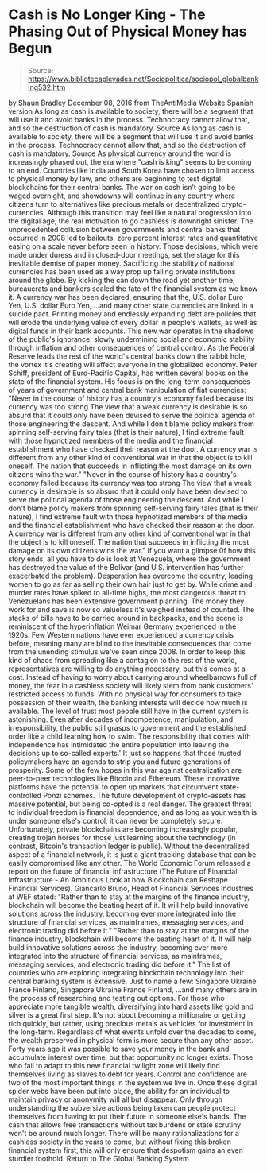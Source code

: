 # Cash is No Longer King - The Phasing Out of Physical Money has Begun

> Source: https://www.bibliotecapleyades.net/Sociopolitica/sociopol_globalbanking532.htm

by Shaun Bradley December 08, 2016 from TheAntiMedia Website
Spanish version
As long as cash is available to society, there will be a segment that will use it and avoid banks in the process. Technocracy cannot allow that, and so the destruction of cash is mandatory. Source
As long as cash is available to society, there will be a segment that will use it and avoid banks in the process.
Technocracy cannot allow that, and so the destruction of cash is mandatory.
Source
As physical currency around the world is increasingly phased out, the era where "cash is king" seems to be coming to an end.
Countries like India and South Korea have chosen to limit access to physical money by law, and others are beginning to test digital blockchains for their central banks.
The war on cash isn't going to be waged overnight, and showdowns will continue in any country where citizens turn to alternatives like precious metals or decentralized crypto-currencies.
Although this transition may feel like a natural progression into the digital age, the real motivation to go cashless is downright sinister.
The unprecedented collusion between governments and central banks that occurred in 2008 led to bailouts, zero percent interest rates and quantitative easing on a scale never before seen in history.
Those decisions, which were made under duress and in closed-door meetings, set the stage for this inevitable demise of paper money.
Sacrificing the stability of national currencies has been used as a way prop up failing private institutions around the globe. By kicking the can down the road yet another time, bureaucrats and bankers sealed the fate of the financial system as we know it.
A currency war has been declared, ensuring that the,
U.S. dollar Euro Yen,
U.S. dollar
Euro
Yen,
...and many other state currencies are linked in a suicide pact.
Printing money and endlessly expanding debt are policies that will erode the underlying value of every dollar in people's wallets, as well as digital funds in their bank accounts.
This new war operates in the shadows of the public's ignorance, slowly undermining social and economic stability through inflation and other consequences of central control. As the Federal Reserve leads the rest of the world's central banks down the rabbit hole, the vortex it's creating will affect everyone in the globalized economy.
Peter Schiff, president of Euro-Pacific Capital, has written several books on the state of the financial system.
His focus is on the long-term consequences of years of government and central bank manipulation of fiat currencies:
"Never in the course of history has a country's economy failed because its currency was too strong The view that a weak currency is desirable is so absurd that it could only have been devised to serve the political agenda of those engineering the descent. And while I don't blame policy makers from spinning self-serving fairy tales (that is their nature), I find extreme fault with those hypnotized members of the media and the financial establishment who have checked their reason at the door. A currency war is different from any other kind of conventional war in that the object is to kill oneself. The nation that succeeds in inflicting the most damage on its own citizens wins the war."
"Never in the course of history has a country's economy failed because its currency was too strong
The view that a weak currency is desirable is so absurd that it could only have been devised to serve the political agenda of those engineering the descent.
And while I don't blame policy makers from spinning self-serving fairy tales (that is their nature), I find extreme fault with those hypnotized members of the media and the financial establishment who have checked their reason at the door.
A currency war is different from any other kind of conventional war in that the object is to kill oneself.
The nation that succeeds in inflicting the most damage on its own citizens wins the war."
If you want a glimpse 0f how this story ends, all you have to do is look at Venezuela, where the government has destroyed the value of the Bolivar (and U.S. intervention has further exacerbated the problem).
Desperation has overcome the country, leading women to go as far as selling their own hair just to get by. While crime and murder rates have spiked to all-time highs, the most dangerous threat to Venezuelans has been extensive government planning.
The money they work for and save is now so valueless it's weighed instead of counted. The stacks of bills have to be carried around in backpacks, and the scene is reminiscent of the hyperinflation Weimar Germany experienced in the 1920s.
Few Western nations have ever experienced a currency crisis before, meaning many are blind to the inevitable consequences that come from the unending stimulus we've seen since 2008.
In order to keep this kind of chaos from spreading like a contagion to the rest of the world, representatives are willing to do anything necessary, but this comes at a cost.
Instead of having to worry about carrying around wheelbarrows full of money, the fear in a cashless society will likely stem from bank customers' restricted access to funds. With no physical way for consumers to take possession of their wealth, the banking interests will decide how much is available.
The level of trust most people still have in the current system is astonishing. Even after decades of incompetence, manipulation, and irresponsibility, the public still grasps to government and the established order like a child learning how to swim.
The responsibility that comes with independence has intimidated the entire population into leaving the decisions up to so-called experts.' It just so happens that those trusted policymakers have an agenda to strip you and future generations of prosperity.
Some of the few hopes in this war against centralization are peer-to-peer technologies like Bitcoin and Ethereum. These innovative platforms have the potential to open up markets that circumvent state-controlled Ponzi schemes.
The future development of crypto-assets has massive potential, but being co-opted is a real danger.
The greatest threat to individual freedom is financial dependence, and as long as your wealth is under someone else's control, it can never be completely secure. Unfortunately, private blockchains are becoming increasingly popular, creating trojan horses for those just learning about the technology (in contrast, Bitcoin's transaction ledger is public).
Without the decentralized aspect of a financial network, it is just a giant tracking database that can be easily compromised like any other. The World Economic Forum released a report on the future of financial infrastructure (The Future of Financial Infrastructure - An Ambitious Look at how Blockchain can Reshape Financial Services).
Giancarlo Bruno, Head of Financial Services Industries at WEF stated:
"Rather than to stay at the margins of the finance industry, blockchain will become the beating heart of it. It will help build innovative solutions across the industry, becoming ever more integrated into the structure of financial services, as mainframes, messaging services, and electronic trading did before it."
"Rather than to stay at the margins of the finance industry, blockchain will become the beating heart of it.
It will help build innovative solutions across the industry, becoming ever more integrated into the structure of financial services, as mainframes, messaging services, and electronic trading did before it."
The list of countries who are exploring integrating blockchain technology into their central banking system is extensive.
Just to name a few:
Singapore Ukraine France Finland,
Singapore
Ukraine
France
Finland,
...and many others are in the process of researching and testing out options.
For those who appreciate more tangible wealth, diversifying into hard assets like gold and silver is a great first step. It's not about becoming a millionaire or getting rich quickly, but rather, using precious metals as vehicles for investment in the long-term.
Regardless of what events unfold over the decades to come, the wealth preserved in physical form is more secure than any other asset. Forty years ago it was possible to save your money in the bank and accumulate interest over time, but that opportunity no longer exists.
Those who fail to adapt to this new financial twilight zone will likely find themselves living as slaves to debt for years.
Control and confidence are two of the most important things in the system we live in. Once these digital spider webs have been put into place, the ability for an individual to maintain privacy or anonymity will all but disappear.
Only through understanding the subversive actions being taken can people protect themselves from having to put their future in someone else's hands. The cash that allows free transactions without tax burdens or state scrutiny won't be around much longer.
There will be many rationalizations for a cashless society in the years to come, but without fixing this broken financial system first, this will only ensure that despotism gains an even sturdier foothold.
Return to The Global Banking System

